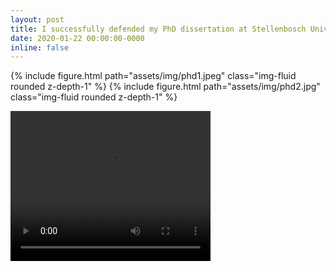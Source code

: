 ```yaml
---
layout: post
title: I successfully defended my PhD dissertation at Stellenbosch University
date: 2020-01-22 00:00:00-0000
inline: false
---
```


{% include figure.html path="assets/img/phd1.jpeg" class="img-fluid rounded z-depth-1" %}
{% include figure.html path="assets/img/phd2.jpg" class="img-fluid rounded z-depth-1" %}

<video width="320" height="240" controls>
  <source src="assets/img/phd3.mp4" type="video/mp4">
  <source src="assets/img/phd3.webm" type="video/webm">
  <source src="assets/img/phd3.ogg"  type="video/ogg">
Your browser does not support the video tag.
</video>
